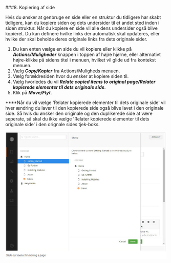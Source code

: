 ###8. Kopiering af side

Hvis du ønsker at genbruge en side eller en struktur du tidligere har skabt tidligere, kan du kopiere siden og dets undersider til et andet sted inden i siden struktur. Når du kopiere en side vil alle dens undersider også blive kopieret. Du kan definere hvilke links der automatisk skal opdateres, eller hvilke der skal beholde deres originale links fra dets originale sider.

1. Du kan enten vælge en side du vil kopiere eller klikke på ***Actions/Muligheder*** knappen i toppen af højre hjørne, eller alternativt højre-klikke på sidens titel i menuen, hvilket vil glide ud fra kontekst menuen.
2. Vælg ***Copy/Kopier*** fra Actions/Muligheds menuen.
3. Vælg forældresiden hvor du ønsker at kopiere siden til.
4. Vælg hvorledes du vil ***Relate copied items to original page/Relater kopierede elementer til dets originale side***.
5. Klik på ***Move/Flyt***.

****Når du vil vælge 'Relater kopierede elementer til dets originale side' vil hver ændring du laver til den kopierede side også blive lavet i den originale side. Så hvis du ønsker den originale og den duplikerede side at være seperate, så skal du ikke vælge 'Relater kopierede elementer til dets originale side' i den orignale sides tjek-boks. 

![movePage.jpg](images/movePage.jpg)
